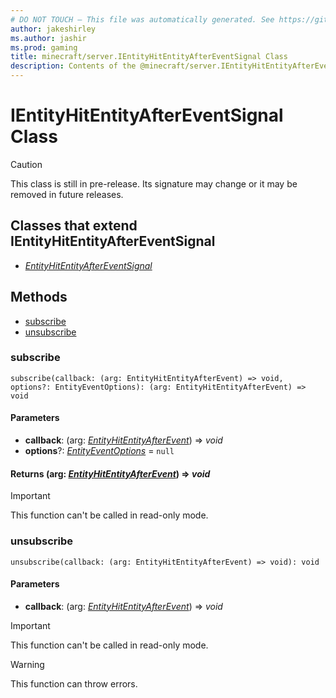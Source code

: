 ```yaml
---
# DO NOT TOUCH — This file was automatically generated. See https://github.com/mojang/minecraftapidocsgenerator to modify descriptions, examples, etc.
author: jakeshirley
ms.author: jashir
ms.prod: gaming
title: minecraft/server.IEntityHitEntityAfterEventSignal Class
description: Contents of the @minecraft/server.IEntityHitEntityAfterEventSignal class.
---
```

# IEntityHitEntityAfterEventSignal Class

> [!CAUTION]
> This class is still in pre-release.  Its signature may change or it may be removed in future releases.

## Classes that extend IEntityHitEntityAfterEventSignal
- [*EntityHitEntityAfterEventSignal*](EntityHitEntityAfterEventSignal.md)

## Methods
- [subscribe](#subscribe)
- [unsubscribe](#unsubscribe)

### **subscribe**
`
subscribe(callback: (arg: EntityHitEntityAfterEvent) => void, options?: EntityEventOptions): (arg: EntityHitEntityAfterEvent) => void
`

#### **Parameters**
- **callback**: (arg: [*EntityHitEntityAfterEvent*](EntityHitEntityAfterEvent.md)) => *void*
- **options**?: [*EntityEventOptions*](EntityEventOptions.md) = `null`

#### **Returns** (arg: [*EntityHitEntityAfterEvent*](EntityHitEntityAfterEvent.md)) => *void*

> [!IMPORTANT]
> This function can't be called in read-only mode.

### **unsubscribe**
`
unsubscribe(callback: (arg: EntityHitEntityAfterEvent) => void): void
`

#### **Parameters**
- **callback**: (arg: [*EntityHitEntityAfterEvent*](EntityHitEntityAfterEvent.md)) => *void*

> [!IMPORTANT]
> This function can't be called in read-only mode.

> [!WARNING]
> This function can throw errors.
